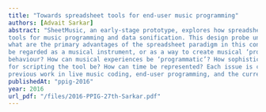 ```yaml
---
title: "Towards spreadsheet tools for end-user music programming"
authors: [Advait Sarkar]
abstract: "SheetMusic, an early-stage prototype, explores how spreadsheets can be used as accessible end-user
tools for music programming and data sonification. This design probe uncovers many interesting questions:
what are the primary advantages of the spreadsheet paradigm in this context? Should such a tool
be regarded as a musical instrument, or as a way to create musical ‘programs’ with emergent runtime
behaviour? How can musical experiences be ‘programmatic’? How sophisticated should provisions
for scripting the tool be? How can time be represented? Each issue is considered in turn, drawing on
previous work in live music coding, end-user programming, and the current SheetMusic implementation."
publishedAt: "ppig-2016"
year: 2016
url_pdf: "/files/2016-PPIG-27th-Sarkar.pdf"
---
```

